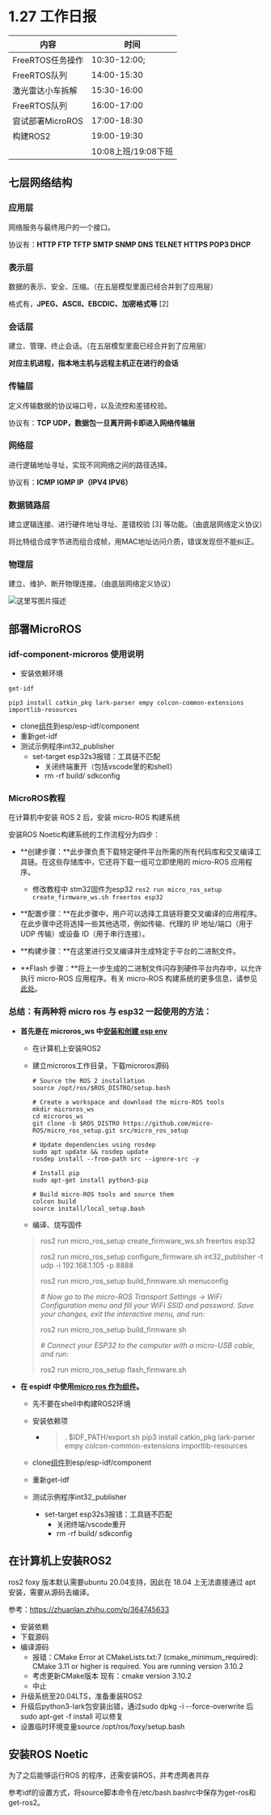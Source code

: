 # 1.27 工作日报
| 内容             | 时间                |
| ---------------- | ------------------- |
| FreeRTOS任务操作 | 10:30-12:00;        |
| FreeRTOS队列     | 14:00-15:30         |
| 激光雷达小车拆解 | 15:30-16:00         |
| FreeRTOS队列     | 16:00-17:00         |
| 尝试部署MicroROS | 17:00-18:30         |
| 构建ROS2         | 19:00-19:30         |
|                  | 10:08上班/19:08下班 |



## 七层网络结构

### 应用层

网络服务与最终用户的一个接口。

协议有：**HTTP FTP TFTP SMTP SNMP DNS TELNET HTTPS POP3 DHCP**

### 表示层

数据的表示、安全、压缩。（在五层模型里面已经合并到了应用层）

格式有，**JPEG、ASCll、EBCDIC、加密格式等** [2] 

### 会话层

建立、管理、终止会话。（在五层模型里面已经合并到了应用层）

**对应主机进程，指本地主机与远程主机正在进行的会话**

### 传输层

定义传输数据的协议端口号，以及流控和差错校验。

协议有：**TCP UDP，数据包一旦离开网卡即进入网络传输层**

### 网络层

进行逻辑地址寻址，实现不同网络之间的路径选择。

协议有：**ICMP IGMP IP（IPV4 IPV6）**

### 数据链路层

建立逻辑连接、进行硬件地址寻址、差错校验 [3] 等功能。（由底层网络定义协议）

将比特组合成字节进而组合成帧，用MAC地址访问介质，错误发现但不能纠正。

### 物理层

建立、维护、断开物理连接。（由底层网络定义协议）

![这里写图片描述](https://img-blog.csdn.net/20170822222325781?watermark/2/text/aHR0cDovL2Jsb2cuY3Nkbi5uZXQvU2lsZW5jZU9P/font/5a6L5L2T/fontsize/400/fill/I0JBQkFCMA==/dissolve/70/gravity/SouthEast)

## 部署MicroROS

### idf-component-microros 使用说明

* 安装依赖环境

`get-idf`

`pip3 install catkin_pkg lark-parser empy colcon-common-extensions importlib-resources`

* clone[组件](https://github.com/micro-ROS/micro_ros_espidf_component.git)到esp/esp-idf/component
* 重新get-idf
* 测试示例程序int32_publisher
  * set-target esp32s3报错：工具链不匹配
    * 关闭终端重开（包括vscode里的和shell）
    * rm -rf build/ sdkconfig

### MicroROS教程

在计算机中安装 ROS 2 后，安装 micro-ROS 构建系统

安装ROS Noetic构建系统的工作流程分为四步：

- **创建步骤：**此步骤负责下载特定硬件平台所需的所有代码库和交叉编译工具链。在这些存储库中，它还将下载一组可立即使用的 micro-ROS 应用程序。
  - 修改教程中 stm32固件为esp32 `ros2 run micro_ros_setup create_firmware_ws.sh freertos esp32`

- **配置步骤：**在此步骤中，用户可以选择工具链将要交叉编译的应用程序。在此步骤中还将选择一些其他选项，例如传输、代理的 IP 地址/端口（用于 UDP 传输）或设备 ID（用于串行连接）。
- **构建步骤：**在这里进行交叉编译并生成特定于平台的二进制文件。
- **Flash 步骤：**将上一步生成的二进制文件闪存到硬件平台内存中，以允许执行 micro-ROS 应用程序。有关 micro-ROS 构建系统的更多信息，请参见 [此处](https://github.com/micro-ROS/micro_ros_setup/tree/dashing/micro_ros_setup)。



### 总结：有两种将 micro ros 与 esp32 一起使用的方法：

* **首先是在 microros_ws 中[安装和创建 esp env](https://discourse.ros.org/t/micro-ros-porting-to-esp32/16101)**

  * 在计算机上安装ROS2

  * 建立microros工作目录，下载microros源码

    ```
    # Source the ROS 2 installation
    source /opt/ros/$ROS_DISTRO/setup.bash
    
    # Create a workspace and download the micro-ROS tools
    mkdir microros_ws
    cd microros_ws
    git clone -b $ROS_DISTRO https://github.com/micro-ROS/micro_ros_setup.git src/micro_ros_setup
    
    # Update dependencies using rosdep
    sudo apt update && rosdep update
    rosdep install --from-path src --ignore-src -y
    
    # Install pip
    sudo apt-get install python3-pip
    
    # Build micro-ROS tools and source them
    colcon build
    source install/local_setup.bash
    ```

  * 编译、烧写固件

  > ros2 run micro_ros_setup create_firmware_ws.sh freertos esp32 
  >
  > ros2 run micro_ros_setup configure_firmware.sh int32_publisher -t udp -i 192.168.1.105 -p 8888 
  >
  > 
  >
  > ros2 run micro_ros_setup build_firmware.sh menuconfig 
  >
  > *# Now go to the micro-ROS Transport Settings → WiFi Configuration menu and fill your WiFi SSID and password. Save your changes, exit the interactive menu, and run:* 
  >
  > ros2 run micro_ros_setup build_firmware.sh 
  >
  > *# Connect your ESP32 to the computer with a micro-USB cable, and run:* 
  >
  > ros2 run micro_ros_setup flash_firmware.sh

* **在 espidf 中使用[micro ros 作为组件](https://github.com/micro-ROS/micro_ros_espidf_component)。**

  * 先不要在shell中构建ROS2环境

  * 安装依赖项

    * >. $IDF_PATH/export.sh
      >pip3 install catkin_pkg lark-parser empy colcon-common-extensions importlib-resources

  * clone[组件](https://github.com/micro-ROS/micro_ros_espidf_component.git)到esp/esp-idf/component

  * 重新get-idf

  * 测试示例程序int32_publisher

    * set-target esp32s3报错：工具链不匹配
      * 关闭终端/vscode重开
      * rm -rf build/ sdkconfig

## 在计算机上安装ROS2

ros2 foxy 版本默认需要ubuntu 20.04支持，因此在 18.04 上无法直接通过 apt 安装，需要从源码去编译。

参考：https://zhuanlan.zhihu.com/p/364745633

* 安装依赖
* 下载源码
* 编译源码
  * 报错：CMake Error at CMakeLists.txt:7 (cmake_minimum_required):
      CMake 3.11 or higher is required.  You are running version 3.10.2
  * 考虑更新CMake版本 现有：cmake version 3.10.2
  * 中止
* 升级系统至20.04LTS，准备重装ROS2
* 升级后python3-lark包安装出错，通过sudo dpkg -i --force-overwrite <filename>后sudo apt-get -f install 可以修复
* 设置临时环境变量source /opt/ros/foxy/setup.bash

## 安装ROS Noetic

为了之后能够运行ROS  的程序，还需安装ROS，并考虑两者共存

参考idf的设置方式，将source脚本命令在/etc/bash.bashrc中保存为get-ros和get-ros2。
